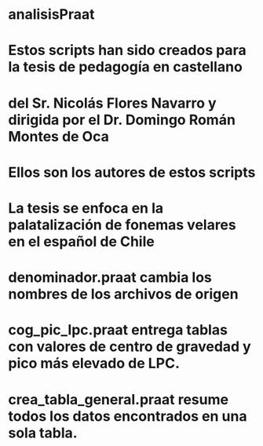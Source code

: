 # analisisPraat
# Estos scripts han sido creados para la tesis de pedagogía en castellano
# del Sr. Nicolás Flores Navarro y dirigida por el Dr. Domingo Román Montes de Oca
# Ellos son los autores de estos scripts
# La tesis se enfoca en la palatalización de fonemas velares en el español de Chile
# denominador.praat cambia los nombres de los archivos de origen
# cog_pic_lpc.praat entrega tablas con valores de centro de gravedad y pico más elevado de LPC.
# crea_tabla_general.praat resume todos los datos encontrados en una sola tabla.
